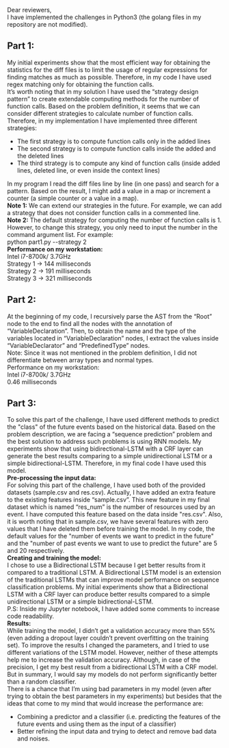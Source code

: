 Dear reviewers,  
I have implemented the challenges in Python3 (the golang files in my repository are not modified).

## Part 1: 
My initial experiments show that the most efficient way for obtaining the statistics for the diff files is to limit the usage of regular expressions for finding matches as much as possible. Therefore, in my code I have used regex matching only for obtaining the function calls.  
It’s worth noting that in my solution I have used the “strategy design pattern” to create extendable computing methods for the number of function calls. Based on the problem definition, it seems that we can consider different strategies to calculate number of function calls. Therefore, in my implementation I have implemented three different strategies:    
-	The first strategy is to compute function calls only in the added lines
-	The second strategy is to compute function calls inside the added and the deleted lines
-	The third strategy is to compute any kind of function calls (inside added lines, deleted line, or even inside the context lines)      

In my program I read the diff files line by line (in one pass) and search for a pattern. Based on the result, I might add a value in a map or increment a counter (a simple counter or a value in a map).    
**Note 1:** We can extend our strategies in the future. For example, we can add a strategy that does not consider function calls in a commented line.    
**Note 2:** The default strategy for computing the number of function calls is 1. However, to change this strategy, you only need to input the number in the command argument list. For example:     
python part1.py --strategy 2  
**Performance on my workstation:**  
Intel i7-8700k/ 3.7GHz  
Strategy 1 -> 144 milliseconds  
Strategy 2 -> 191 milliseconds  
Strategy 3 -> 321 milliseconds  

## Part 2: 
At the beginning of my code, I recursively parse the AST from the “Root” node to the end to find all the nodes with the annotation of “VariableDeclaration”. Then, to obtain the name and the type of the variables located in “VariableDeclaration” nodes, I extract the values inside “VariableDeclarator” and “PredefinedType” nodes.  
Note: Since it was not mentioned in the problem definition, I did not differentiate between array types and normal types.  
Performance on my workstation:  
Intel i7-8700k/ 3.7GHz  
0.46 milliseconds  


## Part 3:
To solve this part of the challenge, I have used different methods to predict the "class" of the future events based on the historical data. Based on the problem description, we are facing a “sequence prediction” problem and the best solution to address such problems is using RNN models. My experiments show that using bidirectional-LSTM with a CRF layer can generate the best results comparing to a simple unidirectional LSTM or a simple bidirectional-LSTM. Therefore, in my final code I have used this model.  
**Pre-processing the input data:**   
For solving this part of the challenge, I have used both of the provided datasets (sample.csv and res.csv). Actually, I have added an extra feature to the existing features inside “sample.csv”. This new feature in my final dataset which is named “res_num” is the number of resources used by an event. I have computed this feature based on the data inside "res.csv". Also, it is worth noting that in sample.csv, we have several features with zero values that I have deleted them before training the model. In my code, the default values for the "number of events we want to predict in the future" and the "number of past events we want to use to predict the future" are 5 and 20 respectively.  
**Creating and training the model:**    
I chose to use a Bidirectional LSTM because I get better results from it compared to a traditional LSTM. A Bidirectional LSTM model is an extension of the traditional LSTMs that can improve model performance on sequence classification problems. My initial experiments show that a Bidirectional LSTM with a CRF layer can produce better results compared to a simple unidirectional LSTM or a simple bidirectional-LSTM.  
P.S: Inside my Jupyter notebook, I have added some comments to increase code readability.    
**Results:**  
While training the model, I didn’t get a validation accuracy more than 55% (even adding a dropout layer couldn’t prevent overfitting on the training set). To improve the results I changed the parameters, and I tried to use different variations of the LSTM model. However, neither of these attempts help me to increase the validation accuracy.  Although, in case of the precision, I get my best result from a bidirectional LSTM with a CRF model. But in summary, I would say my models do not perform significantly better than a random classifier.  
There is a chance that I’m using bad parameters in my model (even after trying to obtain the best parameters in my experiments) but besides that the ideas that come to my mind that would increase the performance are:  
-	Combining a predictor and a classifier (i.e. predicting the features of the future events and using them as the input of a classifier)   
-	Better refining the input data and trying to detect and remove bad data and noises.   
